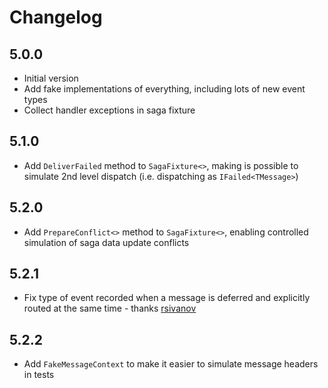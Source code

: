 # Changelog

## 5.0.0

* Initial version
* Add fake implementations of everything, including lots of new event types
* Collect handler exceptions in saga fixture

## 5.1.0

* Add `DeliverFailed` method to `SagaFixture<>`, making is possible to simulate 2nd level dispatch (i.e. dispatching as `IFailed<TMessage>`)

## 5.2.0

* Add `PrepareConflict<>` method to `SagaFixture<>`, enabling controlled simulation of saga data update conflicts

## 5.2.1

* Fix type of event recorded when a message is deferred and explicitly routed at the same time - thanks [rsivanov]

## 5.2.2

* Add `FakeMessageContext` to make it easier to simulate message headers in tests

[rsivanov]: https://github.com/rsivanov
